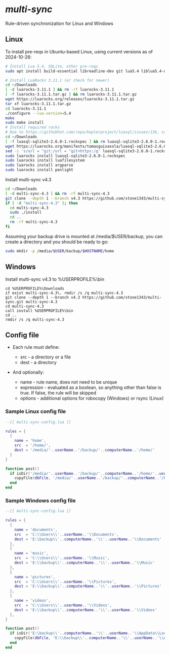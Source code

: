 # *multi-sync*

Rule-driven synchronization for Linux and Windows

## Linux

To install pre-reqs in Ubuntu-based Linux, using current versions as of 2024-10-26:

```bash
# Install Lua 5.4, SQLite, other pre-reqs
sudo apt install build-essential libreadline-dev git lua5.4 liblua5.4-dev sqlite3 libsqlite3-dev

# Install LuaRocks 3.11.1 (or check for newer)
cd ~/Downloads
[ -d luarocks-3.11.1 ] && rm -rf luarocks-3.11.1
[ -f luarocks-3.11.1.tar.gz ] && rm luarocks-3.11.1.tar.gz
wget https://luarocks.org/releases/luarocks-3.11.1.tar.gz
tar xf luarocks-3.11.1.tar.gz
cd luarocks-3.11.1
./configure --lua-version=5.4
make
sudo make install
# Install required rocks
# Due to https://githubhot.com/repo/keplerproject/luasql/issues/136, currently need to patch the LuaSQL rockspec
cd ~/Downloads
[ -f luasql-sqlite3-2.6.0-1.rockspec ] && rm luasql-sqlite3-2.6.0-1.rockspec
wget https://luarocks.org/manifests/tomasguisasola/luasql-sqlite3-2.6.0-1.rockspec
sed -i 's/url = "git:/url = "git+https:/g' luasql-sqlite3-2.6.0-1.rockspec
sudo luarocks install luasql-sqlite3-2.6.0-1.rockspec
sudo luarocks install luafilesystem
sudo luarocks install argparse
sudo luarocks install penlight
```

Install multi-sync v4.3

```bash
cd ~/Downloads
[ -d multi-sync-4.3 ] && rm -rf multi-sync-4.3
git clone --depth 1 --branch v4.3 https://github.com/stone1343/multi-sync.git multi-sync-4.3
if [ -d "multi-sync-4.3" ]; then
  cd multi-sync-4.3
  sudo ./install
  cd ..
  rm -rf multi-sync-4.3
fi
```

Assuming your backup drive is mounted at /media/$USER/backup, you can create a directory and you should be ready to go:

```bash
sudo mkdir -p /media/$USER/backup/$HOSTNAME/home
```

## Windows

Install multi-sync v4.3 to %USERPROFILE%\bin

```
cd %USERPROFILE%\Downloads
if exist multi-sync-4.3\. rmdir /s /q multi-sync-4.3
git clone --depth 1 --branch v4.3 https://github.com/stone1343/multi-sync.git multi-sync-4.3
cd multi-sync-4.3
call install %USERPROFILE%\bin
cd ..
rmdir /s /q multi-sync-4.3
```

## Config file

* Each rule must define:
  * src - a directory or a file
  * dest - a directory

* And optionally:
  * name - rule name, does not need to be unique
  * expression - evaluated as a boolean, so anything other than false is true. If false, the rule will be skipped
  * options - additional options for robocopy (Windows) or rsync (Linux)

### Sample Linux config file

```lua
--[[ multi-sync-config.lua ]]

rules = {
  {
    name = 'home',
    src  = '/home/',
    dest = '/media/'..userName..'/backup/'..computerName..'/home/'
  }
}

function post()
  if isDir('/media/'..userName..'/backup/'..computerName..'/home/'..userName..'/.config/') then
    copyFile(dbFile, '/media/'..userName..'/backup/'..computerName..'/home/'..userName..'/.config/')
  end
end
```

### Sample Windows config file

```lua
--[[ multi-sync-config.lua ]]

rules = {
  {
    name = 'documents',
    src  = 'C:\\Users\\'..userName..'\\Documents',
    dest = 'E:\backup\\'..computerName..'\\'..userName..'\\Documents'
  },
  {
    name = 'music',
    src  = 'C:\\Users\\'..userName..'\\Music',
    dest = 'E:\\backup\\'..computerName..'\\'..userName..'\\Music'
  },
  {
    name = 'pictures',
    src  = 'C:\\Users\\'..userName..'\\Pictures',
    dest = 'E:\\backup\\'..computerName..'\\'..userName..'\\Pictures'
  },
  {
    name = 'videos',
    src  = 'C:\\Users\\'..userName..'\\Videos',
    dest = 'E:\\backup\\'..computerName..'\\'..userName..'\\Videos'
  },
}

function post()
  if isDir('E:\backup\\'..computerName..'\\'..userName..'\\AppData\\Local') then
    copyFile(dbFile, 'E:\\backup\\'..computerName..'\\'..userName..'\\AppData\\Local')
  end
end
```
